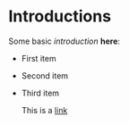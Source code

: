 # Introductions 

Some basic *introduction* **here**:

- First item
- Second item
- Third item

  This is a [link](www.google.com) 
